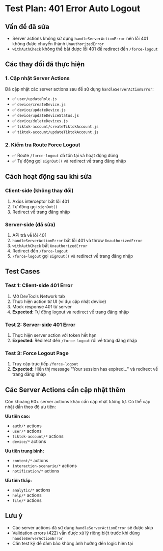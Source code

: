 # Test Plan: 401 Error Auto Logout

## Vấn đề đã sửa
- Server actions không sử dụng `handleServerActionError` nên lỗi 401 không được chuyển thành `UnauthorizedError`
- `withAuthCheck` không thể bắt được lỗi 401 để redirect đến `/force-logout`

## Các thay đổi đã thực hiện

### 1. Cập nhật Server Actions
Đã cập nhật các server actions sau để sử dụng `handleServerActionError`:

- ✅ `user/updateRole.js`
- ✅ `device/createDevice.js` 
- ✅ `device/updateDevice.js`
- ✅ `device/updateDeviceStatus.js`
- ✅ `device/deleteDevices.js`
- ✅ `tiktok-account/createTiktokAccount.js`
- ✅ `tiktok-account/updateTiktokAccount.js`

### 2. Kiểm tra Route Force Logout
- ✅ Route `/force-logout` đã tồn tại và hoạt động đúng
- ✅ Tự động gọi `signOut()` và redirect về trang đăng nhập

## Cách hoạt động sau khi sửa

### Client-side (không thay đổi)
1. Axios interceptor bắt lỗi 401
2. Tự động gọi `signOut()` 
3. Redirect về trang đăng nhập

### Server-side (đã sửa)
1. API trả về lỗi 401
2. `handleServerActionError` bắt lỗi 401 và throw `UnauthorizedError`
3. `withAuthCheck` bắt `UnauthorizedError` 
4. Redirect đến `/force-logout`
5. `/force-logout` gọi `signOut()` và redirect về trang đăng nhập

## Test Cases

### Test 1: Client-side 401 Error
1. Mở DevTools Network tab
2. Thực hiện action từ UI (ví dụ: cập nhật device)
3. Mock response 401 từ server
4. **Expected**: Tự động logout và redirect về trang đăng nhập

### Test 2: Server-side 401 Error  
1. Thực hiện server action với token hết hạn
2. **Expected**: Redirect đến `/force-logout` rồi về trang đăng nhập

### Test 3: Force Logout Page
1. Truy cập trực tiếp `/force-logout`
2. **Expected**: Hiển thị message "Your session has expired..." và redirect về trang đăng nhập

## Các Server Actions cần cập nhật thêm

Còn khoảng 60+ server actions khác cần cập nhật tương tự. Có thể cập nhật dần theo độ ưu tiên:

**Ưu tiên cao:**
- `auth/*` actions
- `user/*` actions  
- `tiktok-account/*` actions
- `device/*` actions

**Ưu tiên trung bình:**
- `content/*` actions
- `interaction-scenario/*` actions
- `notification/*` actions

**Ưu tiên thấp:**
- `analytic/*` actions
- `help/*` actions
- `file/*` actions

## Lưu ý
- Các server actions đã sử dụng `handleServerActionError` sẽ được skip
- Validation errors (422) vẫn được xử lý riêng biệt trước khi dùng `handleServerActionError`
- Cần test kỹ để đảm bảo không ảnh hưởng đến logic hiện tại
